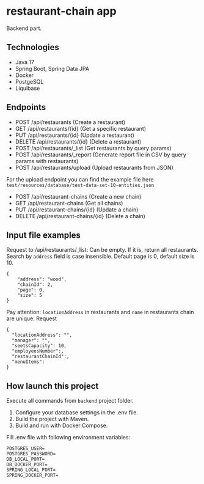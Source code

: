 # restaurant-chain app
Backend part.

## Technologies
* Java 17
* Spring Boot, Spring Data JPA
* Docker
* PostgeSQL
* Liquibase

## Endpoints

- POST /api/restaurants (Create a restaurant)
- GET /api/restaurants/{id} (Get a specific restaurant)
- PUT /api/restaurants/{id} (Update a restaurant)
- DELETE /api/restaurants/{id} (Delete a restaurant)
- POST /api/restaurants/_list (Get restaurants by query params)
- POST /api/restaurants/_report (Generate report file in CSV by query params with restaurants)
- POST /api/restaurants/upload (Upload restaurants from JSON) 

For the upload endpoint you can find the example file here `test/resources/database/test-data-set-10-entities.json`


- POST /api/restaurant-chains (Create a new chain)
- GET /api/restaurant-chains (Get all chains)
- PUT /api/restaurant-chains/{id} (Update a chain)
- DELETE /api/restaurant-chains/{id} (Delete a chain)

## Input file examples

Request to /api/restaurants/_list:
Can be empty. If it is, return all restaurants. Search by `address` field is case insensible.
Default page is 0, default size is 10.
 
```
{ 
    "address": "wood",
    "chainId": 2,
    "page": 0,  
    "size": 5  
} 
```
Pay attention: `locationAddress` in restaurants and `name` in restaurants chain are unique.
Request 

```
{
  "locationAddress": "",
  "manager": "",
  "seetsCapacity": 10, 
  "employeesNumber":,
  "restaurantChainId":, 
  "menuItems":
}

```

## How launch this project
Execute all commands from `backend` project folder.
1. Configure your database settings in the .env file.
2. Build the project with Maven.
3. Build and run with Docker Compose.

Fill .env file with following environment variables:

```
POSTGRES_USER=
POSTGRES_PASSWORD=
DB_LOCAL_PORT=
DB_DOCKER_PORT=
SPRING_LOCAL_PORT=
SPRING_DOCKER_PORT=
```

